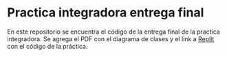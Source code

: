 ﻿# Practica integradora entrega final

En este repositorio se encuentra el código de la entrega final de la practica integradora. Se agrega el PDF con el diagrama de clases y el link a [Replit](https://replit.com/@LuisTobon/Practica-Integradora#) con el código de la práctica.



 
